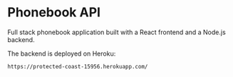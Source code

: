 # Phonebook API

Full stack phonebook application built with a React frontend and a Node.js backend.

The backend is deployed on Heroku:

```
https://protected-coast-15956.herokuapp.com/
```
